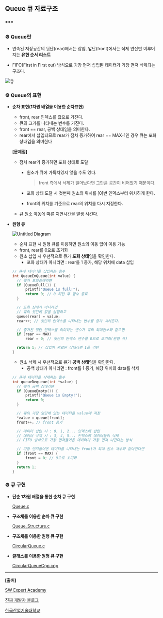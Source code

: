 ## **Queue 큐 자료구조**

### ***

### **⚙ Queue란**

- 연속된 저장공간의 뒷단(rear)에서는 삽입, 앞단(front)에서는 삭제 연산만 이루어지는 **유한 순서 리스트**

- FIFO(First in First out) 방식으로 가장 먼저 삽입된 데이터가 가장 먼저 삭제되는 구조다.

![큐](https://user-images.githubusercontent.com/55940552/106095118-8af0bc80-6176-11eb-804b-2bd6dc72b35a.png)   



### **⚙ Queue의 표현**

- **순차 표현(1차원 배열을 이용한 순차표현)**

  - front, rear 인덱스를 값으로 가진다.
  - 큐의 크기를 나타내는 변수를 가진다.
  - front == rear, 공백 상태임을 의미한다.
  - rear에서 삽입되므로 rear가 점차 증가하여 rear == MAX-1인 경우 큐는 포화 상태임을 의미한다

  **[문제점]**

  - 점차 rear가 증가하면 포화 상태로 도달

    - 원소가 큐에 가득차있지 않을 수도 있다.

      > front 측에서 삭제가 일어났다면 그만큼 공간이 비어있기 때문이다.

    - 포화 상태 도달 시 첫번째 원소의 위치를 [0]번 인덱스부터 위치하게 한다.

    - front의 위치를 기준으로 rear의 위치를 다시 지정한다.

  - 큐 원소 이동에 따른 지연시간을 발생 시킨다.

- **원형 큐**

  

  ![Untitled Diagram](https://user-images.githubusercontent.com/55940552/106107659-87ffc700-618a-11eb-8187-c0b5e805ee6b.png)   

  

  - 순차 표현 시 원형 큐를 이용하면 원소의 이동 없이 이용 가능
  - front, rear를 0으로 초기화
  - 원소 삽입 시 우선적으로 큐가 **포화 상태**임을 확인한다.
    - 포화 상태가 아니라면 : rear를 1 증가, 해당 위치에 data 삽입

  ```c
  // 큐에 데이터를 삽입하는 함수
  int QueueEnQueue(int value) {
  	// 큐가 포화상태라면
  	if (QueueFull()) {
  		printf("Queue is full!");
  		return 0; // 0 리턴 후 함수 종료
  	}
  
  	// 포화 상태가 아니라면
  	// 큐의 뒷단에 값을 삽입하고
  	queue[rear] = value;
  	rear++; // 뒷단의 인덱스를 나타내는 변수를 증가 시켜준다.
  
  	// 증가된 뒷단 인덱스를 의미하는 변수가 큐의 최대원소와 같으면
  	if (rear == MAX)
  		rear = 0; // 뒷단의 인덱스 변수를 0으로 초기화(원형 큐)
  
  	return 1; // 삽입이 완료된 상태라면 1을 리턴 
  }
  ```

  

  - 원소 삭제 시 우선적으로 큐가 **공백 상태**임을 확인한다.
    - 공백 상태가 아니라면 : front를 1 증가, 해당 위치의 data를 삭제

  ```c
  // 큐에 데이터를 삭제하는 함수
  int queueDequeue(int *value) {
  	// 큐가 공백 상태라면
  	if (QueueEmpty()) {
  		printf("Queue is Empty!");
  		return 0;
  	}
  
  	// 큐의 가장 앞단에 있는 데이터를 value에 저장
  	*value = queue[front];
  	front++; // front 증가
  
  	// 데이터 삽입 시 : 0, 1, 2... 인덱스에 삽입
  	// 데이터 삭제 시 : 3, 4, 5... 인덱스에 데이터들이 삭제
  	// FIFO 방식으로 가장 먼저들어온 데이터가 가장 먼저 나간다는 방식
  
  	// 가장 먼저들어온 데이터를 나타내는 front가 최대 원소 개수와 같아진다면
  	if (front == MAX) {
  		front = 0; // 0으로 초기화
  	}
  	return 1;
  }
  ```



### **⚙ 큐 구현**

- **단순 1차원 배열을 통한 순차 큐 구현**

  [Queue.c](https://github.com/Lee-HyeongSeok/SW_expert_examples/tree/main/DataStructure/Queue/SW_Expert_Reference_Code)

- **구조체를 이용한 순차 큐 구현**

  [Queue_Structure.c](https://github.com/Lee-HyeongSeok/SW_expert_examples/tree/main/DataStructure/Queue/KPU_Class)

- **구조체를 이용한 원형 큐 구현**

  [CircularQueue.c](https://github.com/Lee-HyeongSeok/SW_expert_examples/tree/main/DataStructure/Queue/Circular_Queue)

- **클래스를 이용한 원형 큐 구현**

  [CircularQueueCpp.cpp](https://github.com/Lee-HyeongSeok/SW_expert_examples/tree/main/DataStructure/Queue/Circular_Queue_CPP)

***

**[출처]**

[SW Expert Academy](https://swexpertacademy.com/main/visualcode/main.do#/home/editor//)

[진짜 개발자 블로그](https://galid1.tistory.com/483)

[한국산업기술대학교](https://portal.kpu.ac.kr/)